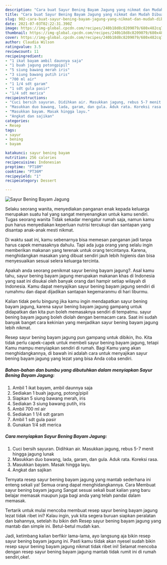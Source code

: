 ```yaml
---
description: "Cara buat Sayur Bening Bayam Jagung yang nikmat dan Mudah Dibuat"
title: "Cara buat Sayur Bening Bayam Jagung yang nikmat dan Mudah Dibuat"
slug: 902-cara-buat-sayur-bening-bayam-jagung-yang-nikmat-dan-mudah-dibuat
date: 2021-07-03T02:22:31.390Z
image: https://img-global.cpcdn.com/recipes/240b18d8c8209079/680x482cq70/sayur-bening-bayam-jagung-foto-resep-utama.jpg
thumbnail: https://img-global.cpcdn.com/recipes/240b18d8c8209079/680x482cq70/sayur-bening-bayam-jagung-foto-resep-utama.jpg
cover: https://img-global.cpcdn.com/recipes/240b18d8c8209079/680x482cq70/sayur-bening-bayam-jagung-foto-resep-utama.jpg
author: Claudia Wilson
ratingvalue: 3.5
reviewcount: 11
recipeingredient:
- "1 ikat bayam ambil daunnya saja"
- "1 buah jagung potongpipil"
- "5 siung bawang merah iris"
- "3 siung bawang putih iris"
- "700 ml air"
- "1 1/4 sdt garam"
- "1 sdt gula pasir"
- "1/4 sdt merica"
recipeinstructions:
- "Cuci bersih sayuran. Didihkan air. Masukkan jagung, rebus 5-7 menit hingga jagung lunak"
- "Masukkan duo bawang, lada, garam, dan gula. Aduk rata. Koreksi rasa."
- "Masukkan bayam. Masak hingga layu."
- "Angkat dan sajikan"
categories:
- Resep
tags:
- sayur
- bening
- bayam

katakunci: sayur bening bayam 
nutrition: 256 calories
recipecuisine: Indonesian
preptime: "PT18M"
cooktime: "PT36M"
recipeyield: "1"
recipecategory: Dessert

---
```



![Sayur Bening Bayam Jagung](https://img-global.cpcdn.com/recipes/240b18d8c8209079/680x482cq70/sayur-bening-bayam-jagung-foto-resep-utama.jpg)

Selaku seorang wanita, menyediakan panganan enak kepada keluarga merupakan suatu hal yang sangat menyenangkan untuk kamu sendiri. Tugas seorang  wanita Tidak sekadar mengatur rumah saja, namun kamu pun harus menyediakan keperluan nutrisi tercukupi dan santapan yang disantap anak-anak mesti nikmat.

Di waktu  saat ini, kamu sebenarnya bisa memesan panganan jadi tanpa harus capek memasaknya dahulu. Tapi ada juga orang yang selalu ingin memberikan makanan yang terenak untuk orang tercintanya. Karena, menghidangkan masakan yang dibuat sendiri jauh lebih higienis dan bisa menyesuaikan sesuai selera keluarga tercinta. 



Apakah anda seorang penikmat sayur bening bayam jagung?. Asal kamu tahu, sayur bening bayam jagung merupakan makanan khas di Indonesia yang saat ini disukai oleh banyak orang dari hampir setiap wilayah di Indonesia. Kamu dapat menyajikan sayur bening bayam jagung sendiri di rumahmu dan dapat dijadikan santapan kegemaranmu di hari liburmu.

Kalian tidak perlu bingung jika kamu ingin mendapatkan sayur bening bayam jagung, karena sayur bening bayam jagung gampang untuk didapatkan dan kita pun boleh memasaknya sendiri di tempatmu. sayur bening bayam jagung boleh diolah dengan bermacam cara. Saat ini sudah banyak banget cara kekinian yang menjadikan sayur bening bayam jagung lebih nikmat.

Resep sayur bening bayam jagung pun gampang untuk dibikin, lho. Kita tidak perlu capek-capek untuk membeli sayur bening bayam jagung, tetapi Kamu mampu menyiapkan sendiri di rumah. Bagi Kamu yang akan menghidangkannya, di bawah ini adalah cara untuk menyajikan sayur bening bayam jagung yang lezat yang bisa Anda coba sendiri.

<!--inarticleads1-->

##### Bahan-bahan dan bumbu yang dibutuhkan dalam menyiapkan Sayur Bening Bayam Jagung:

1. Ambil 1 ikat bayam, ambil daunnya saja
1. Sediakan 1 buah jagung, potong/pipil
1. Siapkan 5 siung bawang merah, iris
1. Sediakan 3 siung bawang putih, iris
1. Ambil 700 ml air
1. Sediakan 1 1/4 sdt garam
1. Ambil 1 sdt gula pasir
1. Gunakan 1/4 sdt merica




<!--inarticleads2-->

##### Cara menyiapkan Sayur Bening Bayam Jagung:

1. Cuci bersih sayuran. Didihkan air. Masukkan jagung, rebus 5-7 menit hingga jagung lunak
1. Masukkan duo bawang, lada, garam, dan gula. Aduk rata. Koreksi rasa.
1. Masukkan bayam. Masak hingga layu.
1. Angkat dan sajikan




Ternyata resep sayur bening bayam jagung yang mantab sederhana ini enteng sekali ya! Semua orang dapat menghidangkannya. Cara Membuat sayur bening bayam jagung Sangat sesuai sekali buat kalian yang baru belajar memasak maupun juga bagi anda yang telah pandai dalam memasak.

Tertarik untuk mulai mencoba membuat resep sayur bening bayam jagung lezat tidak ribet ini? Kalau ingin, yuk kita segera buruan siapkan peralatan dan bahannya, setelah itu bikin deh Resep sayur bening bayam jagung yang mantab dan simple ini. Betul-betul mudah kan. 

Jadi, ketimbang kalian berfikir lama-lama, ayo langsung aja bikin resep sayur bening bayam jagung ini. Pasti kamu tiidak akan nyesel sudah bikin resep sayur bening bayam jagung nikmat tidak ribet ini! Selamat mencoba dengan resep sayur bening bayam jagung mantab tidak rumit ini di rumah sendiri,oke!.

